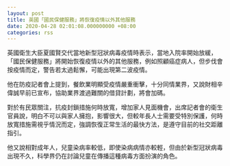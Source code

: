 ```yaml
---
layout: post
title: 英國「國民保健服務」將恢復疫情以外其他服務　
date: 2020-04-28 02:01:08.000000000 +08:00
categories: rss
---
```


英國衛生大臣夏國賢交代當地新型冠狀病毒疫情時表示，當地入院率開始放緩，「國民保健服務」將開始恢復疫情以外的其他服務，例如照顧癌症病人，但步伐會按疫情而定，警告若太過鬆懈，可能出現第二波疫情。

他在防疫記者會上提到，餐飲業明顯受疫情嚴重衝擊，十分同情業界，又說財相辛偉誠早前已宣布，協助業界渡過難關的借貸計劃，將會加碼。

對於有民眾關注，抗疫封鎖措施何時放寬，增加家人見面機會，出席記者會的衛生官員說，明白不可以與家人擁抱，影響很大，但較年長人士需要受特別保護，何時放寬措施需視乎情況而定，強調恢復正常生活的最快方法，是遵守目前的社交距離指引。

他又說相對成年人，兒童染病率較低，即使染病病情亦較輕，但由於新型冠狀病毒出現不久，科學界仍在討論兒童在傳播這種病毒方面扮演的角色。

